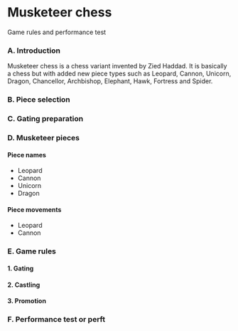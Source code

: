 # Musketeer chess
Game rules and performance test

### A. Introduction
Musketeer chess is a chess variant invented by Zied Haddad. It is basically a chess but with added new piece types such as Leopard, Cannon, Unicorn, Dragon, Chancellor, Archbishop, Elephant, Hawk, Fortress and Spider.

### B. Piece selection

### C. Gating preparation

### D. Musketeer pieces
#### Piece names
* Leopard
* Cannon
* Unicorn
* Dragon
#### Piece movements
* Leopard
* Cannon

### E. Game rules

#### 1. Gating

#### 2. Castling

#### 3. Promotion

### F. Performance test or perft

